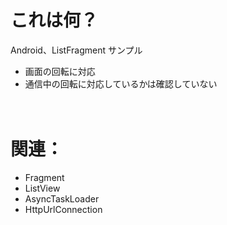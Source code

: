 # これは何？

Android、ListFragment サンプル  

* 画面の回転に対応
* 通信中の回転に対応しているかは確認していない

　
　

# 関連：
* Fragment
* ListView
* AsyncTaskLoader
* HttpUrlConnection